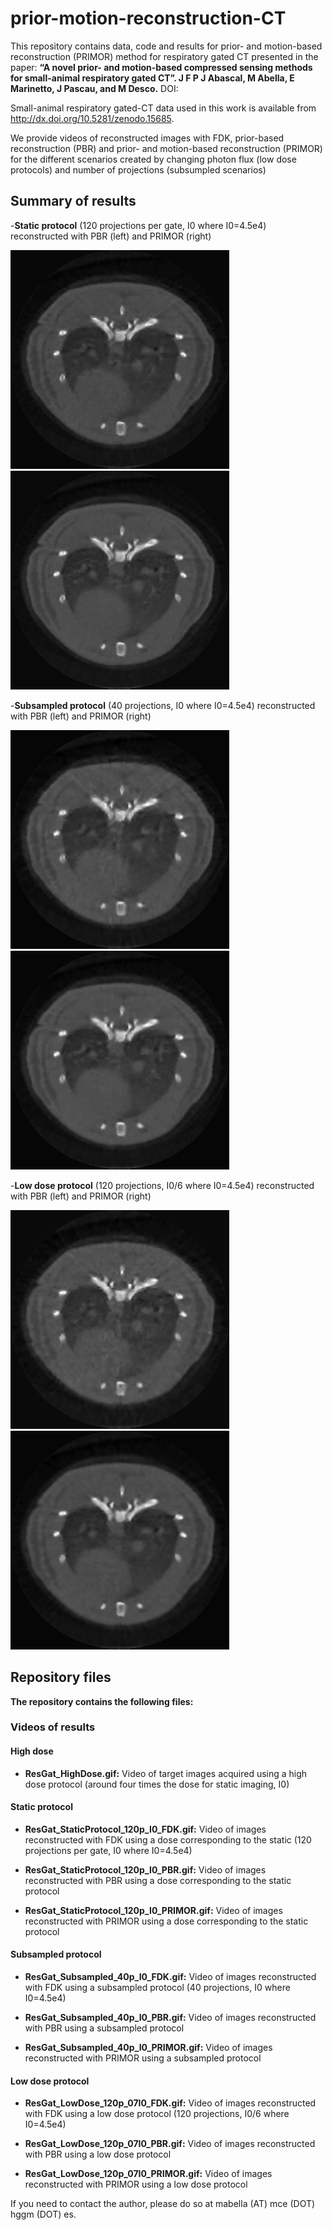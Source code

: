 # prior-motion-reconstruction-CT
This repository contains data, code and results for prior- and motion-based reconstruction (PRIMOR) method for respiratory gated CT presented in the paper: 
**“A novel prior- and motion-based compressed sensing methods for small-animal respiratory gated CT”. J F P J Abascal, M Abella, E Marinetto, J Pascau, and M Desco.** 
DOI: 

Small-animal respiratory gated-CT data used in this work is available from http://dx.doi.org/10.5281/zenodo.15685. 

We provide videos of reconstructed images with FDK, prior-based reconstruction (PBR) and prior- and motion-based reconstruction (PRIMOR) for the different scenarios created by changing photon flux (low dose protocols) and number of projections (subsumpled scenarios)

## Summary of results ##

-**Static protocol** (120 projections per gate, I0 where I0=4.5e4) reconstructed with PBR (left) and PRIMOR (right)

![](https://github.com/HGGM-LIM/prior-motion-reconstruction-CT/blob/master/ResGat_StaticProtocol_120p_I0_PBR.gif)
![](https://github.com/HGGM-LIM/prior-motion-reconstruction-CT/blob/master/ResGat_StaticProtocol_120p_I0_PRIMOR.gif)

-**Subsampled protocol** (40 projections, I0 where I0=4.5e4) reconstructed with PBR (left) and PRIMOR (right)

![](https://github.com/HGGM-LIM/prior-motion-reconstruction-CT/blob/master/ResGat_Subsampled_40p_I0_PBR.gif)
![](https://github.com/HGGM-LIM/prior-motion-reconstruction-CT/blob/master/ResGat_Subsampled_40p_I0_PRIMOR.gif)


-**Low dose protocol** (120 projections, I0/6 where I0=4.5e4) reconstructed with PBR (left) and PRIMOR (right)

![](https://github.com/HGGM-LIM/prior-motion-reconstruction-CT/blob/master/ResGat_LowDose_120p_07I0_PBR.gif)
![](https://github.com/HGGM-LIM/prior-motion-reconstruction-CT/blob/master/ResGat_LowDose_120p_07I0_PRIMOR.gif)


##  Repository files ##

**The repository contains the following files:**

### Videos of results ###

#### High dose ####
- **ResGat_HighDose.gif:** Video of target images acquired using a high dose protocol (around four times the dose for static imaging, I0)

#### Static protocol ####

- **ResGat_StaticProtocol_120p_I0_FDK.gif:** Video of images reconstructed with FDK using a dose corresponding to the static  (120 projections per gate, I0 where I0=4.5e4)

- **ResGat_StaticProtocol_120p_I0_PBR.gif:** Video of images reconstructed with PBR using a dose corresponding to the static protocol

- **ResGat_StaticProtocol_120p_I0_PRIMOR.gif:** Video of images reconstructed with PRIMOR using a dose corresponding to the static protocol

#### Subsampled protocol ####
- **ResGat_Subsampled_40p_I0_FDK.gif:** Video of images reconstructed with FDK using a subsampled protocol (40 projections, I0 where I0=4.5e4)

- **ResGat_Subsampled_40p_I0_PBR.gif:** Video of images reconstructed with PBR using a subsampled protocol

- **ResGat_Subsampled_40p_I0_PRIMOR.gif:** Video of images reconstructed with PRIMOR using a subsampled protocol

#### Low dose protocol ####
- **ResGat_LowDose_120p_07I0_FDK.gif:** Video of images reconstructed with FDK using a low dose protocol (120 projections, I0/6 where I0=4.5e4)

- **ResGat_LowDose_120p_07I0_PBR.gif:** Video of images reconstructed with PBR using a low dose protocol

- **ResGat_LowDose_120p_07I0_PRIMOR.gif:** Video of images reconstructed with PRIMOR using a low dose protocol

If you need to contact the author, please do so at mabella (AT) mce (DOT) hggm (DOT) es.
